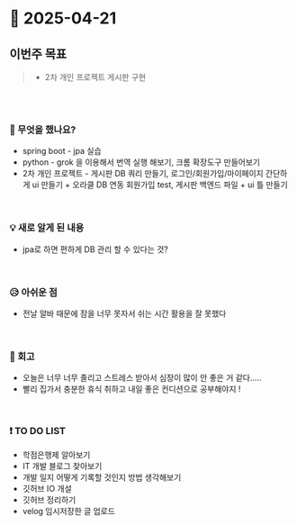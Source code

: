 # 📅 2025-04-21

## 이번주 목표
>- 2차 개인 프로젝트 게시판 구현

<br><br>

### 👀 무엇을 했나요?
- spring boot - jpa 실습
- python - grok 을 이용해서 번역 실행 해보기, 크롬 확장도구 만들어보기
- 2차 개인 프로젝트 - 게시판 DB 쿼리 만들기, 로그인/회원가입/마이페이지 간단하게 ui 만들기 + 오라클 DB 연동 회원가입 test, 게시판 백엔드 파일 + ui 틀 만들기

<br>

### 💡 새로 알게 된 내용
- jpa로 하면 편하게 DB 관리 할 수 있다는 것?
<br>

### 😥 아쉬운 점
- 전날 알바 때문에 잠을 너무 못자서 쉬는 시간 활용을 잘 못했다
  
<br>

### 💬 회고
- 오늘은 너무 너무 졸리고 스트레스 받아서 심장이 많이 안 좋은 거 같다.....
- 빨리 집가서 충분한 휴식 취하고 내일 좋은 컨디션으로 공부해야지 ! 

<br>

### ❗ TO DO LIST
- 학점은행제 알아보기
- IT 개발 블로그 찾아보기
- 개발 일지 어떻게 기록할 것인지 방법 생각해보기
- 깃허브 IO 개설
- 깃허브 정리하기
- velog 임시저장한 글 업로드
